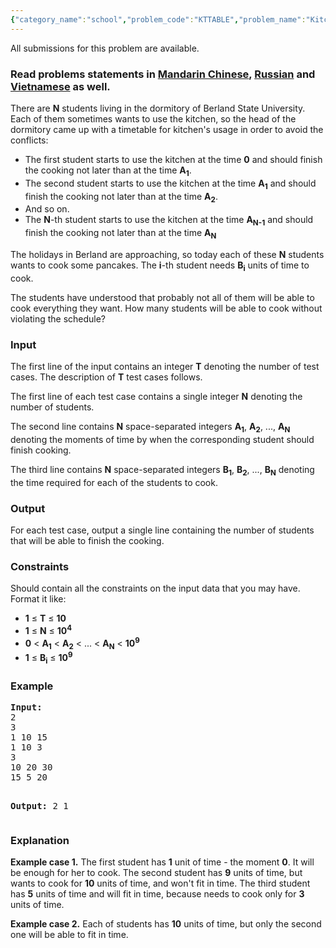 ```yaml
---
{"category_name":"school","problem_code":"KTTABLE","problem_name":"Kitchen Timetable","languages_supported":{"0":"ADA","1":"ASM","2":"BASH","3":"BF","4":"C","5":"C99 strict","6":"CAML","7":"CLOJ","8":"CLPS","9":"CPP 4.3.2","10":"CPP 4.9.2","11":"CPP14","12":"CS2","13":"D","14":"ERL","15":"FORT","16":"FS","17":"GO","18":"HASK","19":"ICK","20":"ICON","21":"JAVA","22":"JS","23":"LISP clisp","24":"LISP sbcl","25":"LUA","26":"NEM","27":"NICE","28":"NODEJS","29":"PAS fpc","30":"PAS gpc","31":"PERL","32":"PERL6","33":"PHP","34":"PIKE","35":"PRLG","36":"PYPY","37":"PYTH","38":"PYTH 3.4","39":"RUBY","40":"SCALA","41":"SCM chicken","42":"SCM guile","43":"SCM qobi","44":"ST","45":"TCL","46":"TEXT","47":"WSPC"},"max_timelimit":1,"source_sizelimit":50000,"problem_author":"xcwgf666","problem_tester":"kevinsogo,xcwgf666,antoniuk1","date_added":"24-05-2016","tags":{"0":"array","1":"cakewalk","2":"loop","3":"snckql16","4":"xcwgf666"},"editorial_url":"http://discuss.codechef.com/problems/KTTABLE","time":{"view_start_date":1464708600,"submit_start_date":1464708600,"visible_start_date":1464708600,"end_date":1735669800},"layout":"problem"}
---
```

<span class="solution-visible-txt">All submissions for this problem are available.</span><h3> Read problems statements in <a target="_blank" href="http://www.codechef.com/download/translated/SNCKQL16/mandarin/KTTABLE.pdf">Mandarin Chinese</a>, <a target="_blank" href="http://www.codechef.com/download/translated/SNCKQL16/russian/KTTABLE.pdf">Russian</a> and <a target="_blank" href="http://www.codechef.com/download/translated/SNCKQL16/vietnamese/KTTABLE.pdf">Vietnamese</a> as well.</h3>
<p>There are <b>N</b> students living in the dormitory of Berland State University. Each of them sometimes wants to use the kitchen, so the head of the dormitory came up with a timetable for kitchen's usage in order to avoid the conflicts:</p>
<ul>
<li>The first student starts to use the kitchen at the time <b>0</b> and should finish the cooking not later than at the time <b>A<sub>1</sub></b>.</li>
<li>The second student starts to use the kitchen at the time <b>A<sub>1</sub></b> and should finish the cooking not later than at the time <b>A<sub>2</sub></b>.</li>
<li>And so on.</li>
<li>The <b>N</b>-th student starts to use the kitchen at the time <b>A<sub>N-1</sub></b> and should finish the cooking not later than at the time <b>A<sub>N</sub></b></li>
</ul>

<p>The holidays in Berland are approaching, so today each of these <b>N</b> students wants to cook some pancakes. The <b>i</b>-th student needs <b>B<sub>i</sub></b> units of time to cook.</p>
<p>The students have understood that probably not all of them will be able to cook everything they want. How many students will be able to cook without violating the schedule?</p>
<h3>Input</h3>
<p>The first line of the input contains an integer <b>T</b> denoting the number of test cases. The description of <b>T</b> test cases follows.</p>
<p>The first line of each test case contains a single integer <b>N</b> denoting the number of students.</p>
<p>The second line contains <b>N</b> space-separated integers <b>A<sub>1</sub></b>, <b>A<sub>2</sub></b>, ..., <b>A<sub>N</sub></b> denoting the moments of time by when the corresponding student should finish cooking. </p>
<p>The third line contains <b>N</b> space-separated integers <b>B<sub>1</sub></b>, <b>B<sub>2</sub></b>, ..., <b>B<sub>N</sub></b> denoting the time required for each of the students to cook.</p>
<h3>Output</h3>
<p>For each test case, output a single line containing the number of students that will be able to finish the cooking.</p>
<h3>Constraints</h3>
<p>Should contain all the constraints on the input data that you may have. Format it like:</p>
<ul>
<li><b>1</b> ≤ <b>T</b> ≤ <b>10</b></li>
<li><b>1</b> ≤ <b>N</b> ≤ <b>10<sup>4</sup></b></li>
<li><b>0</b> &lt; <b>A<sub>1</sub></b> &lt;  <b>A<sub>2</sub></b> &lt; ... &lt; <b>A<sub>N</sub></b> &lt; <b>10<sup>9</sup></b></li>
<li><b>1</b> ≤ <b>B<sub>i</sub></b> ≤ <b>10<sup>9</sup></b>
</li></ul>
<h3>Example</h3>
<pre><b>Input:</b>
<tt>2
3
1 10 15
1 10 3
3
10 20 30
15 5 20</tt>

<b>Output:</b>
<tt>2
1</tt>
</pre><h3>Explanation</h3>
<p><b>Example case 1.</b> The first student has <b>1</b> unit of time - the moment <b>0</b>. It will be enough for her to cook. The second student has <b>9</b> units of time, but wants to cook for <b>10</b> units of time, and won't fit in time. The third student has <b>5</b> units of time and will fit in time, because needs to cook only for <b>3</b> units of time.</p>
<p><b>Example case 2.</b> Each of students has <b>10</b> units of time, but only the second one will be able to fit in time.</p>
